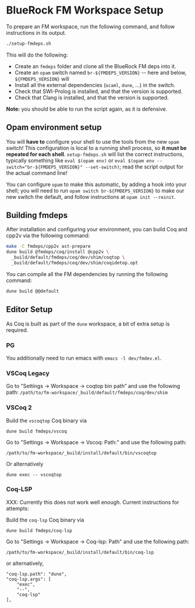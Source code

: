 BlueRock FM Workspace Setup
===========================

To prepare an FM workspace, run the following command, and follow instructions in its output.
```sh
./setup-fmdeps.sh
```
This will do the following:
- Create an `fmdeps` folder and clone all the BlueRock FM deps into it.
- Create an `opam` switch named `br-${FMDEPS_VERSION}` -- here and below, `${FMDEPS_VERSION}` will
- Install all the external dependencies (`ocaml`, `dune`, ...) in the switch.
- Check that SWI-Prolog is installed, and that the version is supported.
- Check that Clang is installed, and that the version is supported.


**Note:** you should be able to run the script again, as it is defensive.

## Opam environment setup

You will **have to** configure your shell to use the tools from the new `opam` switch!
This configuration is local to a running shell process, so **it must be repeated for each shell**.
`setup-fmdeps.sh` will list the correct instructions, typically something like `eval $(opam env)`
or `eval $(opam env --switch="br-${FMDEPS_VERSION}" --set-switch)`; read the script output for the actual command line!

You can configure `opam` to make this automatic, by adding a hook into your
shell; you will need to run `opam switch br-${FMDEPS_VERSION}` to make our new
switch the default, and follow instructions at `opam init --reinit`.

## Building fmdeps

After installation and configuring your environment, you can build Coq and cpp2v via the following command:

```sh
make -C fmdeps/cpp2v ast-prepare
dune build @fmdeps/coq/install @cpp2v \
  _build/default/fmdeps/coq/dev/shim/coqtop \
  _build/default/fmdeps/coq/dev/shim/coqidetop.opt
```

You can compile all the FM dependencies by running the
following command:
```sh
dune build @@default
```

## Editor Setup

As Coq is built as part of the `dune` workspace, a bit of extra setup is
required.


### PG

You additionally need to run emacs with `emacs -l dev/fmdev.el`.

### VSCoq Legacy

Go to "Settings -> Workspace -> coqtop bin path” and use the following path:
```/path/to/fm-workspace/_build/default/fmdeps/coq/dev/shim```

### VSCoq 2

Build the `vscoqtop` Coq binary via
```
dune build fmdeps/vscoq
```

Go to "Settings -> Workspace -> Vscoq: Path:" and use the following path:
```
/path/to/fm-workspace/_build/install/default/bin/vscoqtop
```

Or alternatively
```
dune exec -- vscoqtop
```

### Coq-LSP

XXX: Currently this does not work well enough. Current instructions for attempts:

Build the `coq-lsp` Coq binary via
```
dune build fmdeps/coq-lsp
```

Go to "Settings -> Workspace -> Coq-lsp: Path" and use the following path:

```
/path/to/fm-workspace/_build/install/default/bin/coq-lsp
```

or alternatively,
```
"coq-lsp.path": "dune",
"coq-lsp.args": [
    "exec",
    "--",
    "coq-lsp"
],
```
